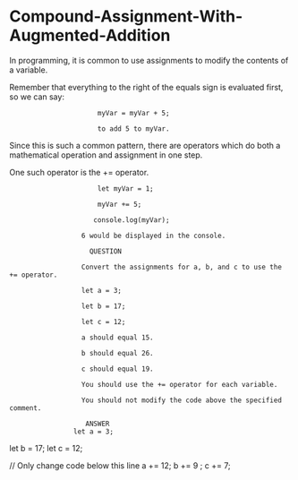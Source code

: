 # Compound-Assignment-With-Augmented-Addition

In programming, it is common to use assignments to modify the contents of a variable.

Remember that everything to the right of the equals sign is evaluated first, so we can say:

                          myVar = myVar + 5;

                          to add 5 to myVar. 

Since this is such a common pattern, there are operators which do both a mathematical operation and assignment in one step.


One such operator is the += operator.

                          let myVar = 1;

                          myVar += 5;

                         console.log(myVar);

                      6 would be displayed in the console.

                        QUESTION

                      Convert the assignments for a, b, and c to use the += operator.
                      
                      let a = 3;
                      
                      let b = 17;
                      
                      let c = 12;

                      a should equal 15.

                      b should equal 26.

                      c should equal 19.

                      You should use the += operator for each variable.

                      You should not modify the code above the specified comment.

                       ANSWER
                    let a = 3;
let b = 17;
let c = 12;

// Only change code below this line
a += 12;
b += 9 ;
c += 7;
